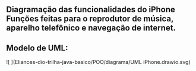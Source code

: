 ## Diagramação das funcionalidades do iPhone <BR> Funções feitas para o reprodutor de música, aparelho telefônico e navegação de internet.

## Modelo de UML:

![ ](Eliances-dio-trilha-java-basico/POO/diagrama/UML iPhone.drawio.svg)
